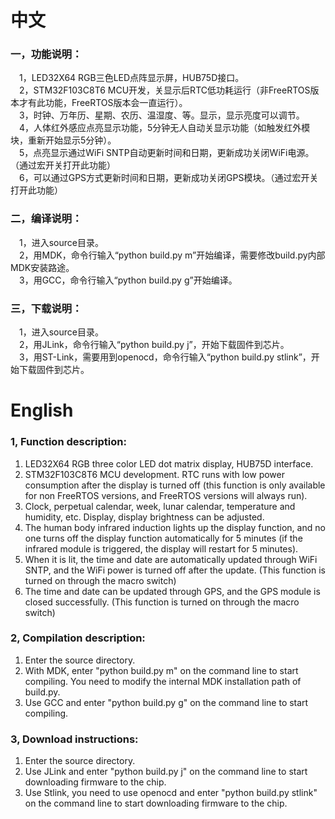 # 中文

### 一，功能说明：
&emsp;1，LED32X64 RGB三色LED点阵显示屏，HUB75D接口。<br/>
&emsp;2，STM32F103C8T6 MCU开发，关显示后RTC低功耗运行（非FreeRTOS版本才有此功能，FreeRTOS版本会一直运行）。<br/>
&emsp;3，时钟、万年历、星期、农历、温湿度、等。显示，显示亮度可以调节。<br/>
&emsp;4，人体红外感应点亮显示功能，5分钟无人自动关显示功能（如触发红外模块，重新开始显示5分钟）。<br/>
&emsp;5，点亮显示通过WiFi SNTP自动更新时间和日期，更新成功关闭WiFi电源。（通过宏开关打开此功能）<br/>
&emsp;6，可以通过GPS方式更新时间和日期，更新成功关闭GPS模块。（通过宏开关打开此功能）

### 二，编译说明：
&emsp;1，进入source目录。<br/>
&emsp;2，用MDK，命令行输入“python build.py m”开始编译，需要修改build.py内部MDK安装路途。<br/>
&emsp;3，用GCC，命令行输入“python build.py g”开始编译。

### 三，下载说明：
&emsp;1，进入source目录。<br/>
&emsp;2，用JLink，命令行输入“python build.py j”，开始下载固件到芯片。<br/>
&emsp;3，用ST-Link，需要用到openocd，命令行输入“python build.py stlink”，开始下载固件到芯片。


# English

### 1, Function description:
  1. LED32X64 RGB three color LED dot matrix display, HUB75D interface.<br/>
  2. STM32F103C8T6 MCU development. RTC runs with low power consumption after the display is turned off (this function is only available for non FreeRTOS versions, and FreeRTOS versions will always run).<br/>
  3. Clock, perpetual calendar, week, lunar calendar, temperature and humidity, etc. Display, display brightness can be adjusted.<br/>
  4. The human body infrared induction lights up the display function, and no one turns off the display function automatically for 5 minutes (if the infrared module is triggered, the display will restart for 5 minutes).<br/>
  5. When it is lit, the time and date are automatically updated through WiFi SNTP, and the WiFi power is turned off after the update. (This function is turned on through the macro switch)<br/>
  6. The time and date can be updated through GPS, and the GPS module is closed successfully. (This function is turned on through the macro switch)

### 2, Compilation description:
  1. Enter the source directory.<br/>
  2. With MDK, enter "python build.py m" on the command line to start compiling. You need to modify the internal MDK installation path of build.py.<br/>
  3. Use GCC and enter "python build.py g" on the command line to start compiling.

### 3, Download instructions:
  1. Enter the source directory.<br/>
  2. Use JLink and enter "python build.py j" on the command line to start downloading firmware to the chip.<br/>
  3. Use Stlink, you need to use openocd and enter "python build.py stlink" on the command line to start downloading firmware to the chip.
